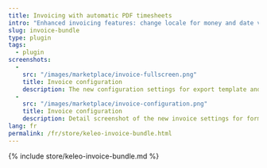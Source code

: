 ```yaml
---
title: Invoicing with automatic PDF timesheets
intro: "Enhanced invoicing features: change locale for money and date values, automatic timesheet proof PDF for new invoices."
slug: invoice-bundle
type: plugin
tags:
  - plugin
screenshots:
  - 
    src: "/images/marketplace/invoice-fullscreen.png"
    title: Invoice configuration
    description: The new configuration settings for export template and format language
  - 
    src: "/images/marketplace/invoice-configuration.png"
    title: Invoice configuration
    description: Detail screenshot of the new invoice settings for format language and export template
lang: fr
permalink: /fr/store/keleo-invoice-bundle.html
---
```


{% include store/keleo-invoice-bundle.md %}
